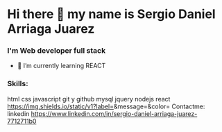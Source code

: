 # Hi there 👋 my name is Sergio Daniel Arriaga Juarez
### I'm Web developer full stack
- 🌱 I’m currently learning REACT

### Skills:
html
css
javascript
git y github
mysql
jquery
nodejs
react
https://img.shields.io/static/v1?label=<LABEL>&message=<MESSAGE>&color=<COLOR>
Contactme: linkedin https://www.linkedin.com/in/sergio-daniel-arriaga-juarez-7712711b0
